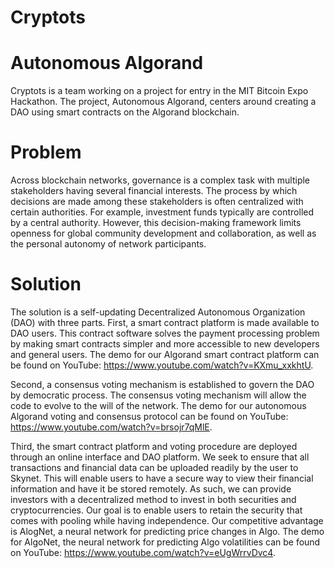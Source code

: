 # Cryptots
# Autonomous Algorand
Cryptots is a team working on a project for entry in the MIT Bitcoin Expo Hackathon. The project, Autonomous Algorand, centers around creating a DAO using smart contracts on the Algorand blockchain. 

# Problem
Across blockchain networks, governance is a complex task with multiple stakeholders having several financial interests. The process by which decisions are made among these stakeholders is often centralized with certain authorities. For example, investment funds typically are controlled by a central authority. However, this decision-making framework limits openness for global community development and collaboration, as well as the personal autonomy of network participants.

# Solution
The solution is a self-updating Decentralized Autonomous Organization (DAO) with three parts.  First, a smart contract platform is made available to DAO users. This contract software solves the payment processing problem by making smart contracts simpler and more accessible to new developers and general users. The demo for our Algorand smart contract platform can be found on YouTube: https://www.youtube.com/watch?v=KXmu_xxkhtU. 


Second, a consensus voting mechanism is established to govern the DAO by democratic process. The consensus voting mechanism will allow the code to evolve to the will of the network. The demo for our autonomous Algorand voting and consensus protocol can be found on YouTube: https://www.youtube.com/watch?v=brsojr7qMlE. 


Third, the smart contract platform and voting procedure are deployed through an online interface and DAO platform. We seek to ensure that all transactions and financial data can be uploaded readily by the user to Skynet. This will enable users to have a secure way to view their financial information and have it be stored remotely. As such, we can provide investors with a decentralized method to invest in both securities and cryptocurrencies. Our goal is to enable users to retain the security that comes with pooling while having independence. Our competitive advantage is AlogNet, a neural network for predicting price changes in Algo. The demo for AlgoNet, the neural network for predicting Algo volatilities can be found on YouTube: https://www.youtube.com/watch?v=eUgWrrvDvc4.



